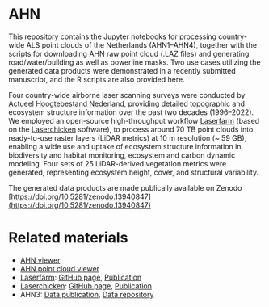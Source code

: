 # AHN
This repository contains the Jupyter notebooks for processing country-wide ALS point clouds of the Netherlands (AHN1–AHN4), together with the scripts for downloading AHN raw point cloud (.LAZ files) and generating road/water/building as well as powerline masks. Two use cases utilizing the generated data products were demonstrated in a recently submitted manuscript, and the R scripts are also provided here.

Four country-wide airborne laser scanning surveys were conducted by [Actueel Hoogtebestand Nederland](https://www.ahn.nl/), providing detailed topographic and ecosystem structure information over the past two decades (1996–2022). We employed an open-source high-throughput workflow [Laserfarm](https://github.com/eEcoLiDAR/Laserfarm) (based on the [Laserchicken](https://laserchicken.readthedocs.io/en/latest/) software), to process around 70 TB point clouds into ready-to-use raster layers (LiDAR metrics) at 10 m resolution (~ 59 GB), enabling a wide use and uptake of ecosystem structure information in biodiversity and habitat monitoring, ecosystem and carbon dynamic modeling. Four sets of 25 LiDAR-derived vegetation metrics were generated, representing ecosystem height, cover, and structural variability.

The generated data products are made publically available on Zenodo [https://doi.org/10.5281/zenodo.13940847](https://doi.org/10.5281/zenodo.13940847)


# Related materials

- [AHN viewer](https://www.ahn.nl/ahn-viewer)
- [AHN point cloud viewer](https://www.ahn.nl/ahn-puntenwolkviewer-maak-3d-kennis-met-de-miljarden-metingen-van-het-ahn)
- [Laserfarm](https://laserfarm.readthedocs.io/en/latest/index.html): [GitHub page](https://github.com/eEcoLiDAR/Laserfarm), [Publication](https://doi.org/10.1016/j.ecoinf.2022.101836)
- [Laserchicken](https://laserchicken.readthedocs.io/en/latest/): [GitHub page](https://github.com/eEcoLiDAR/laserchicken), [Publication](https://doi.org/10.1016/j.softx.2020.100626)
- AHN3: [Data publication](https://doi.org/10.1016/j.dib.2022.108798), [Data repository](https://zenodo.org/records/13692080)
